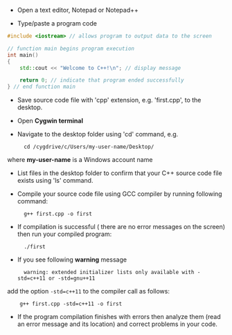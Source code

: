 - Open a text editor, Notepad or Notepad++

- Type/paste a program code

```cpp
#include <iostream> // allows program to output data to the screen

// function main begins program execution
int main()
{
    std::cout << "Welcome to C++!\n"; // display message

    return 0; // indicate that program ended successfully
} // end function main
```

- Save source code file with 'cpp' extension, e.g. 'first.cpp', to the desktop.

- Open **Cygwin terminal**

- Navigate to the desktop folder using 'cd' command, e.g.

        cd /cygdrive/c/Users/my-user-name/Desktop/

where **my-user-name** is a Windows account name

- List files in the desktop folder to confirm that your C++ source code file exists using 'ls' command.

- Compile your source code file using GCC compiler by running following command:

        g++ first.cpp -o first

- If compilation is successful ( there are no error messages on the screen) then run your compiled program:

        ./first

- If you see following **warning** message

        warning: extended initializer lists only available with -std=c++11 or -std=gnu++11
add the option `-std=c++11` to the compiler call as follows:

        g++ first.cpp -std=c++11 -o first

- If the program compilation finishes with errors then analyze them (read an error message and its location) and correct problems in your code.
